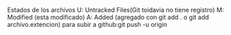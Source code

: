 Estados de los archivos
U: Untracked Files(Git toidavia no tiene registro)
M: Modified (esta modificado)
A: Added (agregado con git add . o git add archivo.extencion)
para subir a github:git push -u origin
